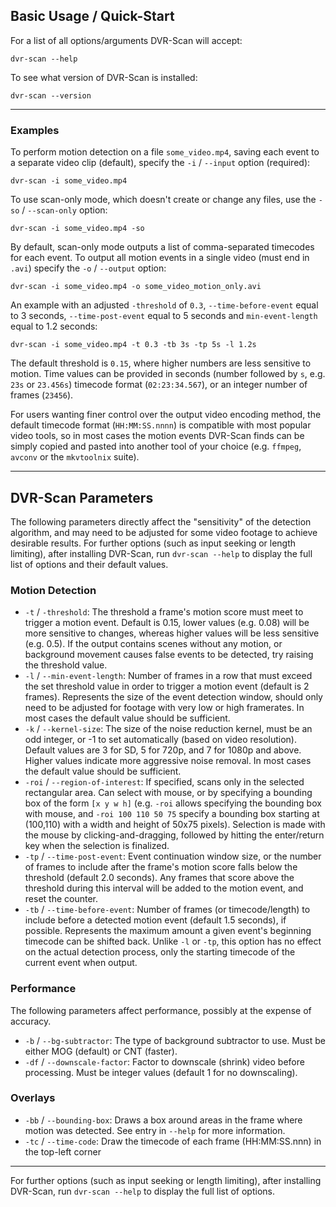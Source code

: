 
## Basic Usage / Quick-Start

For a list of all options/arguments DVR-Scan will accept:

    dvr-scan --help

To see what version of DVR-Scan is installed:

    dvr-scan --version

----------------------

### Examples

To perform motion detection on a file `some_video.mp4`, saving each event to a separate video clip (default), specify the `-i` / `--input` option (required):

    dvr-scan -i some_video.mp4

To use scan-only mode, which doesn't create or change any files, use the `-so` / `--scan-only` option:

    dvr-scan -i some_video.mp4 -so

By default, scan-only mode outputs a list of comma-separated timecodes for each event. To output all motion events in a single video (must end in `.avi`) specify the `-o` / `--output` option:

    dvr-scan -i some_video.mp4 -o some_video_motion_only.avi

An example with an adjusted `-threshold` of `0.3`, `--time-before-event` equal to 3 seconds, `--time-post-event` equal to 5 seconds and `min-event-length` equal to 1.2 seconds:

    dvr-scan -i some_video.mp4 -t 0.3 -tb 3s -tp 5s -l 1.2s

The default threshold is `0.15`, where higher numbers are less sensitive to motion. Time values can be provided in seconds (number followed by `s`, e.g. `23s` or `23.456s`) timecode format (`02:23:34.567`), or an integer number of frames (`23456`).

For users wanting finer control over the output video encoding method, the default timecode format (`HH:MM:SS.nnnn`) is compatible with most popular video tools, so in most cases the motion events DVR-Scan finds can be simply copied and pasted into another tool of your choice (e.g. `ffmpeg`, `avconv` or the `mkvtoolnix` suite).

----------------------


## DVR-Scan Parameters

The following parameters directly affect the "sensitivity" of the detection algorithm, and may need to be adjusted for some video footage to achieve desirable results. For further options (such as input seeking or length limiting), after installing DVR-Scan, run `dvr-scan --help` to display the full list of options and their default values.

### Motion Detection

 - `-t` / `-threshold`: The threshold a frame's motion score must meet to trigger a motion event.  Default is 0.15, lower values (e.g. 0.08) will be more sensitive to changes, whereas higher values will be less sensitive (e.g. 0.5).  If the output contains scenes without any motion, or background movement causes false events to be detected, try raising the threshold value.
 - `-l` / `--min-event-length`: Number of frames in a row that must exceed the set threshold value in order to trigger a motion event (default is 2 frames).  Represents the size of the event detection window, should only need to be adjusted for footage with very low or high framerates.  In most cases the default value should be sufficient.
 - `-k` / `--kernel-size`: The size of the noise reduction kernel, must be an odd integer, or -1 to set automatically (based on video resolution).  Default values are 3 for SD, 5 for 720p, and 7 for 1080p and above.  Higher values indicate more aggressive noise removal.  In most cases the default value should be sufficient.
 - `-roi` / `--region-of-interest`:  If specified, scans only in the selected rectangular area.  Can select with mouse, or by specifying a bounding box of the form `[x y w h]` (e.g. `-roi` allows specifying the bounding box with mouse, and `-roi 100 110 50 75` specify a bounding box starting at (100,110) with a width and height of 50x75 pixels).  Selection is made with the mouse by clicking-and-dragging, followed by hitting the enter/return key when the selection is finalized.
 - `-tp` / `--time-post-event`: Event continuation window size, or the number of frames to include after the frame's motion score falls below the threshold (default 2.0 seconds).  Any frames that score above the threshold during this interval will be added to the motion event, and reset the counter.
 - `-tb` / `--time-before-event`: Number of frames (or timecode/length) to include before a detected motion event (default 1.5 seconds), if possible.  Represents the maximum amount a given event's beginning timecode can be shifted back.  Unlike `-l` or `-tp`, this option has no effect on the actual detection process, only the starting timecode of the current event when output.

### Performance

The following parameters affect performance, possibly at the expense of accuracy.

 - `-b` / `--bg-subtractor`: The type of background subtractor to use.  Must be either MOG (default) or CNT (faster).
 - `-df` / `--downscale-factor`: Factor to downscale (shrink) video before processing.  Must be integer values (default 1 for no downscaling).

### Overlays

 - `-bb` / `--bounding-box`: Draws a box around areas in the frame where motion was detected. See entry in `--help` for more information.
 - `-tc` / `--time-code`: Draw the timecode of each frame (HH:MM:SS.nnn) in the top-left corner

----------------------


For further options (such as input seeking or length limiting), after installing DVR-Scan, run `dvr-scan --help` to display the full list of options.

